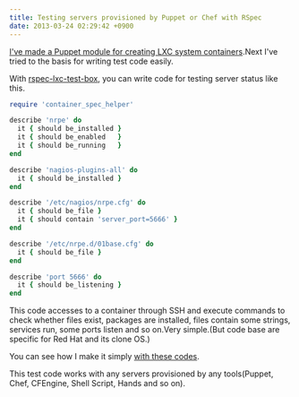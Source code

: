 ```yaml
---
title: Testing servers provisioned by Puppet or Chef with RSpec
date: 2013-03-24 02:29:42 +0900
---
```


[I've made a Puppet module for creating LXC system containers](/blog/2013/03/24/1/).Next I've tried to the basis for writing test code easily.

With [rspec-lxc-test-box](https://github.com/mizzy/rspec-lxc-test-box), you can write code for testing server status like this.

```ruby
require 'container_spec_helper'

describe 'nrpe' do
  it { should be_installed }
  it { should be_enabled   }
  it { should be_running   }
end

describe 'nagios-plugins-all' do
  it { should be_installed }
end

describe '/etc/nagios/nrpe.cfg' do
  it { should be_file }
  it { should contain 'server_port=5666' }
end

describe '/etc/nrpe.d/01base.cfg' do
  it { should be_file }
end

describe 'port 5666' do
  it { should be_listening }
end
```

This code accesses to a container through SSH and execute commands to check whether files exist, packages are installed, files contain some strings, services run, some ports listen and so on.Very simple.(But code base are specific for Red Hat and its clone OS.)

You can see how I make it simply [with these codes](https://github.com/mizzy/rspec-lxc-test-box/tree/master/spec/support/matchers).

This test code works with any servers provisioned by any tools(Puppet, Chef, CFEngine, Shell Script, Hands and so on).